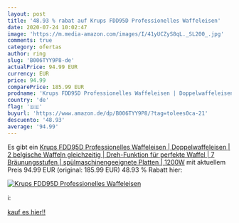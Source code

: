 ```yaml
---
layout: post
title: '48.93 % rabat auf Krups FDD95D Professionelles Waffeleisen'
date: 2020-07-24 10:02:47
image: 'https://m.media-amazon.com/images/I/41yUCZyS8qL._SL200_.jpg'
comments: true
category: ofertas
author: ring
slug: 'B006TYY9P8-de'
actualPrice: 94.99 EUR
currency: EUR
price: 94.99
comparePrice: 185.99 EUR
prodname: 'Krups FDD95D Professionelles Waffeleisen | Doppelwaffeleisen | 2 belgische Waffeln gleichzeitig | Dreh-Funktion für perfekte Waffel | 7 Bräunungsstufen | spülmaschinengeeignete Platten | 1200W'
country: 'de'
flag: '🇩🇪'
buyurl: 'https://www.amazon.de/dp/B006TYY9P8/?tag=tolees0ca-21'
descuento: '48.93'
average: '94.99'
---
```


Es gibt ein [Krups FDD95D Professionelles Waffeleisen | Doppelwaffeleisen | 2 belgische Waffeln gleichzeitig | Dreh-Funktion für perfekte Waffel | 7 Bräunungsstufen | spülmaschinengeeignete Platten | 1200W](https://www.amazon.de/dp/B006TYY9P8/?tag=tolees0ca-21) mit aktuellem Preis 94.99 EUR (original: 185.99 EUR) 48.93 % Rabatt hier:

[![Krups FDD95D Professionelles Waffeleisen](https://m.media-amazon.com/images/I/41yUCZyS8qL._SL200_.jpg)](https://www.amazon.de/dp/B006TYY9P8/?tag=tolees0ca-21)

ℹ️:


[kauf es hier!!](https://www.amazon.de/dp/B006TYY9P8/?tag=tolees0ca-21)
